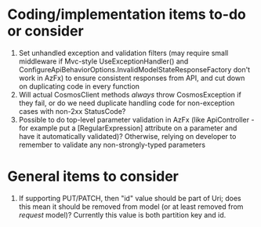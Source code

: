 # Coding/implementation items to-do or consider

1. Set unhandled exception and validation filters (may require small middleware if Mvc-style UseExceptionHandler() and ConfigureApiBehaviorOptions.InvalidModelStateResponseFactory don't work in AzFx) to ensure consistent responses from API, and cut down on duplicating code in every function
2. Will actual CosmosClient methods *always* throw CosmosException if they fail, or do we need duplicate handling code for non-exception cases with non-2xx StatusCode?
3. Possible to do top-level parameter validation in AzFx (like ApiController - for example put a \[RegularExpression\] attribute on a parameter and have it automatically validated)? Otherwise, relying on developer to remember to validate any non-strongly-typed parameters

# General items to consider

1. If supporting PUT/PATCH, then "id" value should be part of Uri; does this mean it should be removed from model (or at least removed from *request* model)? Currently this value is both partition key and id.
